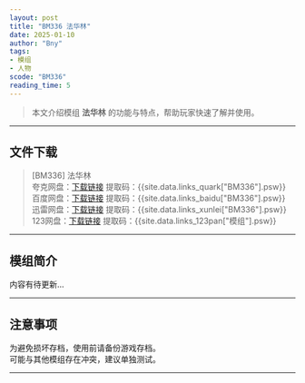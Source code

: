 ```yaml
---
layout: post
title: "BM336 法华林"
date: 2025-01-10
author: "Bny"
tags: 
- 模组
- 人物
scode: "BM336"
reading_time: 5
---
```


> 本文介绍模组 **法华林** 的功能与特点，帮助玩家快速了解并使用。

---

## 文件下载

> [BM336] 法华林  
夸克网盘：[下载链接]({{site.data.links_quark["BM336"].url}}) 提取码：{{site.data.links_quark["BM336"].psw}}  
百度网盘：[下载链接]({{site.data.links_baidu["BM336"].url}}) 提取码：{{site.data.links_baidu["BM336"].psw}}  
迅雷网盘：[下载链接]({{site.data.links_xunlei["BM336"].url}}) 提取码：{{site.data.links_xunlei["BM336"].psw}}  
123网盘：[下载链接]({{site.data.links_123pan["模组"].url}}) 提取码：{{site.data.links_123pan["模组"].psw}}  

---

## 模组简介

>  
内容有待更新...  

---

## 注意事项

>  
为避免损坏存档，使用前请备份游戏存档。  
可能与其他模组存在冲突，建议单独测试。  

---

